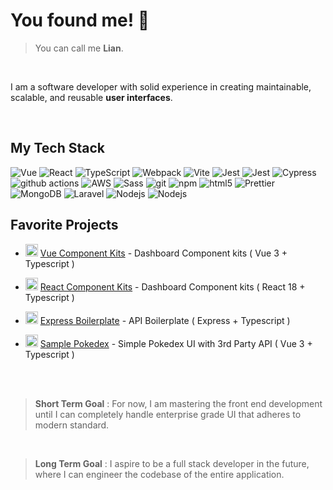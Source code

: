 # You found me! 👋

<!-- **castillolianrobin/castillolianrobin** is a ✨ _special_ ✨ repository because its `README.md` (this file) appears on your GitHub profile. -->


> You can call me **Lian**.

<br>

I am a software developer with solid experience in creating maintainable, scalable, and reusable **user interfaces**. 



<br>

## My Tech Stack
<p>
<img alt="Vue" src="https://img.shields.io/badge/-Vue-3EAF7C?style=flat-square&logo=Vue.js&logoColor=white" />
<img alt="React" src="https://img.shields.io/badge/-React-45b8d8?style=flat-square&logo=react&logoColor=white" />
<img alt="TypeScript" src="https://img.shields.io/badge/-TypeScript-007ACC?style=flat-square&logo=typescript&logoColor=white" />
<img alt="Webpack" src="https://img.shields.io/badge/-Webpack-8DD6F9?style=flat-square&logo=webpack&logoColor=white" /> 
<img alt="Vite" src="https://img.shields.io/badge/-Vite-8869F2?style=flat-square&logo=vite&logoColor=white" /> 
<img alt="Jest" src="https://img.shields.io/badge/-Jest-15c213?style=flat-square&logo=Jest&logoColor=white" />
<img alt="Jest" src="https://img.shields.io/badge/-Vitest-6da13f?style=flat-square&logo=Vitest&logoColor=white" />
<img alt="Cypress" src="https://img.shields.io/badge/-Cypress-007780?style=flat-square&logo=cypress&logoColor=white" />
<img alt="github actions" src="https://img.shields.io/badge/-Github_Actions-2088FF?style=flat-square&logo=github-actions&logoColor=white" />
<img alt="AWS" src="https://img.shields.io/badge/-Amazon_Web_Services-orange?style=flat-square&logo=amazon&logoColor=white" />
<img alt="Sass" src="https://img.shields.io/badge/-Sass-CC6699?style=flat-square&logo=sass&logoColor=white" />
<img alt="git" src="https://img.shields.io/badge/-Git-F05032?style=flat-square&logo=git&logoColor=white" />
<img alt="npm" src="https://img.shields.io/badge/-NPM-CB3837?style=flat-square&logo=npm&logoColor=white" />
<img alt="html5" src="https://img.shields.io/badge/-HTML5-E34F26?style=flat-square&logo=html5&logoColor=white" />
<img alt="Prettier" src="https://img.shields.io/badge/-Prettier-F7B93E?style=flat-square&logo=prettier&logoColor=white" />
<img alt="MongoDB" src="https://img.shields.io/badge/-MySQL-blue?style=flat-square&logo=mariadb&logoColor=white" />
<img alt="Laravel" src="https://img.shields.io/badge/-Laravel-F9322C?style=flat-square&logo=Laravel&logoColor=white" />
<img alt="Nodejs" src="https://img.shields.io/badge/-Nodejs-43853d?style=flat-square&logo=Node.js&logoColor=white" />
<img alt="Nodejs" src="https://img.shields.io/badge/-ExpressJS-white?style=flat-square&logo=Express&logoColor=black" />




<br>
 
## Favorite Projects


<!-- Vue Component Kits -->
- <img width="20" src="https://upload.wikimedia.org/wikipedia/commons/thumb/9/95/Vue.js_Logo_2.svg/1184px-Vue.js_Logo_2.svg.png" alt="Vue logo"> [Vue Component Kits](https://component-kits-vue3.netlify.app/) - Dashboard Component kits ( Vue 3 + Typescript ) 

<!-- React Component Kits -->
- <img width="20" src="https://upload.wikimedia.org/wikipedia/commons/thumb/a/a7/React-icon.svg/2300px-React-icon.svg.png" alt="React logo"> [React Component Kits](https://component-kits-react18.netlify.app//) - Dashboard Component kits ( React 18 + Typescript )

<!-- Node API Boilerplate -->
- <img width="20" src="https://encrypted-tbn0.gstatic.com/images?q=tbn:ANd9GcQLA972a1NXwGHTIpgjxpRdu1DD5te1evggDgjNvM_FcbtGxaPYrHbV27RNzJSA_ZhrY28&usqp=CAU" alt="Express logo"> [Express Boilerplate](https://github.com/castillolianrobin/api-boilerplate) - API Boilerplate  ( Express + Typescript ) 


<!-- Sample Pokedex -->
- <img width="20" src="https://cdn-icons-png.flaticon.com/512/188/188918.png" alt="Express logo"> [Sample Pokedex](https://sample-pokedex.netlify.app/) - Simple Pokedex UI with 3rd Party API ( Vue 3 + Typescript )


<br>
<br>

> **Short Term Goal** : For now, I am mastering the front end development until I can completely handle enterprise grade UI that adheres to modern standard. 

<br>

> **Long Term Goal** : I aspire to be a full stack developer in the future, where I can engineer the codebase of the entire application. 
